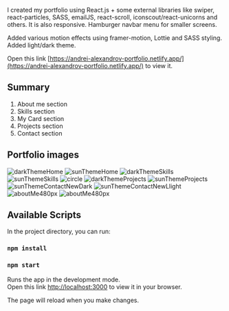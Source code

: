 I created my portfolio using React.js + some external libraries like swiper, react-particles, SASS, emailJS, react-scroll, iconscout/react-unicorns and others. It is also responsive.
Hamburger navbar menu for smaller screens. 

Added various motion effects using framer-motion, Lottie and SASS styling. Added light/dark theme.

Open this link [https://andrei-alexandrov-portfolio.netlify.app/](https://andrei-alexandrov-portfolio.netlify.app/) to view it.

## Summary
1. About me section
2. Skills section
3. My Card section
4. Projects section
5. Contact section

## Portfolio images
![darkThemeHome](./src/images/gitHubImages/new-dark-home.png)
![sunThemeHome](./src/images/gitHubImages/light-theme-aboutMe-1.png)
![darkThemeSkills](./src/images/gitHubImages/dark-theme-skills.png)
![sunThemeSkills](./src/images/gitHubImages/sun-theme-skills.png)
![circle](./src/images/gitHubImages/card-solo.png)
![darkThemeProjects](./src/images/gitHubImages/dark-theme-projects.png)
![sunThemeProjects](./src/images/gitHubImages/sun-theme-project-2.png)
![sunThemeContactNewDark](./src/images/gitHubImages/contact-dark-new.png)
![sunThemeContactNewLlight](./src/images/gitHubImages/contact-light-new.png)
![aboutMe480px](./src/images/gitHubImages/aboutMe480pxOpened.png)
![aboutMe480px](./src/images/gitHubImages/aboutMe480pxClosed.png)


## Available Scripts

In the project directory, you can run:

### `npm install`
### `npm start`

Runs the app in the development mode.\
Open this link [http://localhost:3000](http://localhost:3000) to view it in your browser.

The page will reload when you make changes.
